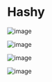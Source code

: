 # Hashy

![image](https://user-images.githubusercontent.com/20383538/229171918-12b18905-acfa-4e70-83c4-05c744b9db17.png)

![image](https://user-images.githubusercontent.com/20383538/229172801-495df6a5-f0a0-4a5b-b8da-1f0ad4e795df.png)

![image](https://user-images.githubusercontent.com/20383538/229172927-cbffb9eb-4afe-4a8c-b61f-aa1e75907ad6.png)

![image](https://user-images.githubusercontent.com/20383538/229173019-c820ec2e-974d-4589-b247-18de2289afc2.png)
